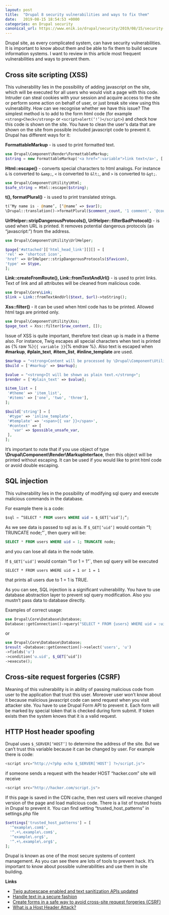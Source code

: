 ```yaml
---
layout: post
title:  "Drupal 8 security vulnerabilities and ways to fix them"
date:   2019-08-15 18:54:53 +0000
categories: en Drupal security
canonical_url: https://www.enik.io/drupal/security/2019/08/15/security-vulnerabilities.html
---
```

Drupal site, as every complicated system, can have security vulnerabilities. It is important to know about them and be able to fix them to build secure information systems. I want to review in this article most frequent vulnerabilities and ways to prevent them.

## Cross site scripting (XSS)

This vulnerability lies in the possibility of adding javascript on the site, which will be executed for all users who would visit a page with this code. Intruder can steal cookies with your session and acquire access to the site or perform some action on behalf of user, or just break site view using this vulnerability.
How can we recognise whether we have this issue? The simplest method is to add to the form html code (for example  `<strong>Check</strong>` or `<script>alert(‘!’)</script>`) and check how this code is shown on the site.
You have to clean the user's data that are shown on the site from possible included javascript code to prevent it.
Drupal has different ways for it:

**FormattableMarkup** - is used to print formatted text.

```php
use Drupal\Component\Render\FormattableMarkup;
$string = new FormattableMarkup('<a href=":variable">link text</a>', [':variable' => $variable]);
```

**Html::escape()** - converts special characters to html analogs. For instance `&` is converted to `&amp;`, `<` is converted to `&lt;`, and `>` is converted to `&gt;`.

```php
use Drupal\Component\Utility\Html;
$safe_string = Html::escape($string);
```

**t(), formatPlural()** - is used to print translated strings.

```php
t(‘My name is - @name’, [‘@name’ => $var]);
\Drupal::translation()->formatPlural($comment_count, '1 comment', '@count comments')]]
```

**UrlHelper::stripDangerousProtocols(), UrlHelper::filterBadProtocol()** - is used when URL is printed. It removes potential dangerous protocols (as “javascript:”) from the address. 

```php
use Drupal\Component\Utility\UrlHelper;

$page['#attached']['html_head_link'][][] = [
'rel' => 'shortcut icon',
'href' => UrlHelper::stripDangerousProtocols($favicon),
'type' => $type,
];
```

**Link::createFromRoute(), Link::fromTextAndUrl()** - is used to print links. Text of link and all attributes will be cleaned from malicious code.

```php
use Drupal\Core\Link;
$link = Link::fromTextAndUrl($text, $url)->toString();
```

**Xss::filter()** - it can be used when html code has to be printed. Allowed html tags are printed only.

```php
use Drupal\Component\Utility\Xss;
$page_text = Xss::filter($raw_content, []);
```

Issue of XSS is quite important, therefore text clean up is made in a theme also. For instance, Twig escapes all special characters when text is printed as {% raw %}`{{ variable }}`{% endraw %}.
Also text is escaped when **#markup**, **#plain_text**, **#item_list**, **#inline_template** are used.

```php
$markup = "<strong>Content will be processed by \Drupal\Component\Utility\Xss::filterAdmin()</strong>";
$build = ['#markup' => $markup];

$value = "<strong>It will be shown as plain text.</strong>";
$render = ['#plain_text' => $value];

$item_list = [
 '#theme' => 'item_list',
 '#items' => ['one', 'two', 'three'],
];

$build['string'] = [
 '#type' => 'inline_template',
 '#template' => '<span>{{ var }}</span>',
 '#context' => [
   'var' => $possible_unsafe_var,
 ],
];
```
It’s important to note that if you use object of type **\Drupal\Component\Render\MarkupInterface**, then this object will be printed without escaping. It can be used if you would like to print html code or avoid double escaping.

## SQL injection

This vulnerability lies in the possibility of modifying sql query and execute malicious commands in the database.

For example there is a code:

```sql
$sql = “SELECT * FROM users WHERE uid = $_GET[‘uid’];”;
```

As we see data is passed to sql as is. If `$_GET[‘uid’]` would contain “1; TRUNCATE node;”`, then query will be:

```sql
SELECT * FROM users WHERE uid = 1; TRUNCATE node;
```

and you can lose all data in the node table.

If `$_GET[‘uid’]` would contain “1 or 1 = 1”`, then sql query will be executed

```
SELECT * FROM users WHERE uid = 1 or 1 = 1
```

that prints all users due to 1 = 1 is TRUE.

As you can see, SQL injection is a significant vulnerability.
You have to use database abstraction layer to prevent sql query modification. Also you mustn’t pass data to database directly.

Examples of correct usage:

```php
use Drupal\Core\Database\Database;
Database::getConnection()->query("SELECT * FROM {users} WHERE uid = :uid", [‘:uid’ => $_GET[‘uid’]]);
```

or

```php
use Drupal\Core\Database\Database;
$result =Database::getConnection()->select('users', 'u')
->fields('u')
->condition('u.uid', $_GET[‘uid’])
->execute();
```

## Cross-site request forgeries (CSRF)

Meaning of this vulnerability is in ability of passing malicious code from user to the application that trust this user. Moreover user won’t know about it because malicious javascript code can send request when you visit attacker site.
You have to use Drupal Form API to prevent it. Each form will be marked by special token that is checked during form submit. If token exists then the system knows that it is a valid request.

## HTTP Host header spoofing

Drupal uses `$_SERVER[‘HOST’]` to determine the address of the site. But we can’t trust this variable because it can be changed by user. For example there is code:

```js
<script src="http://<?php echo $_SERVER['HOST'] ?>/script.js">
```

if someone sends a request with the header HOST “hacker.com” site will receive

```js
<script src="http://hacker.com/script.js">
```

If this page is saved in the CDN cache, then rest users will receive changed version of the page and load malicious code.
There is a list of trusted hosts in Drupal to prevent it. You can find setting  “trusted_host_patterns” in settings.php file 

```php
$settings['trusted_host_patterns'] = [
  '^example\.com$',
  '^.+\.example\.com$',
  '^example\.org$',
  '^.+\.example\.org$',
];
```

Drupal is known as one of the most secure systems of content management. As you can see there are lots of tools to prevent hack. It’s important to know about possible vulnerabilities and use them in site building.

**Links**
* [Twig autoescape enabled and text sanitization APIs updated](https://www.drupal.org/node/2296163)
* [Handle text in a secure fashion](https://www.drupal.org/node/28984)
* [Create forms in a safe way to avoid cross-site request forgeries (CSRF)](https://www.drupal.org/docs/7/security/writing-secure-code/create-forms-in-a-safe-way-to-avoid-cross-site-request-forgeries)
* [What is a Host Header Attack?](https://www.acunetix.com/blog/articles/automated-detection-of-host-header-attacks/)
